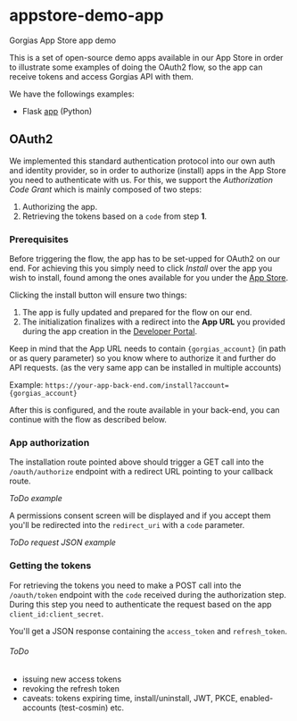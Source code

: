 # appstore-demo-app
Gorgias App Store app demo

This is a set of open-source demo apps available in our App Store in order to illustrate some examples of doing the
OAuth2 flow, so the app can receive tokens and access Gorgias API with them.

We have the followings examples:

- Flask [app](Python/Flask/app.py) (Python)


## OAuth2

We implemented this standard authentication protocol into our own auth and identity provider, so in order to authorize
(install) apps in the App Store you need to authenticate with us. For this, we support the _Authorization Code Grant_
which is mainly composed of two steps:

1. Authorizing the app.
2. Retrieving the tokens based on a `code` from step **1**.


### Prerequisites

Before triggering the flow, the app has to be set-upped for OAuth2 on our end. For achieving this you simply need to
click _Install_ over the app you wish to install, found among the ones available for you under the
[App Store](https://gorgias.gorgias.com/app/apps).

Clicking the install button will ensure two things:

1. The app is fully updated and prepared for the flow on our end.
2. The initialization finalizes with a redirect into the **App URL** you provided during the app creation in the
   [Developer Portal](https://gorgias-portal.openchannel.site/app/create).
   
Keep in mind that the App URL needs to contain `{gorgias_account}` (in path or as query parameter) so you know where to
authorize it and further do API requests. (as the very same app can be installed in multiple accounts)

Example: `https://your-app-back-end.com/install?account={gorgias_account}`

After this is configured, and the route available in your back-end, you can continue with the flow as described
below.


### App authorization

The installation route pointed above should trigger a GET call into the `/oauth/authorize` endpoint with a redirect URL
pointing to your callback route.

_ToDo example_

A permissions consent screen will be displayed and if you accept them you'll be redirected into the `redirect_uri` with
a `code` parameter.

_ToDo request JSON example_


### Getting the tokens

For retrieving the tokens you need to make a POST call into the `/oauth/token` endpoint with the `code` received during
the authorization step. During this step you need to authenticate the request based on the app
`client_id:client_secret`.

You'll get a JSON response containing the `access_token` and `refresh_token`.

###### ToDo

- issuing new access tokens
- revoking the refresh token
- caveats: tokens expiring time, install/uninstall, JWT, PKCE, enabled-accounts (test-cosmin) etc.
